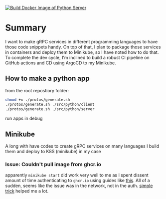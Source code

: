 [![Build Docker Image of Python Server](https://github.com/semashkinvg/grpc-code-snippets/actions/workflows/docker-image-python-server.yml/badge.svg?branch=main)](https://github.com/semashkinvg/grpc-code-snippets/actions/workflows/docker-image-python-server.yml)

# Summary

I want to make gRPC services in different programming languages to have those code snippets handy. On top of that, I plan to package those services in containers and deploy them to Minikube, so I have noted how to do that. To complete the dev cycle, I'm inclined to build a robust CI pipeline on GitHub actions and CD using ArgoCD to my Minikube.

## How to make a python app

from the root repostiory folder:
```bash
chmod +x ./protos/generate.sh
./protos/generate.sh ./src/python/client
./protos/generate.sh ./src/python/server
```
run apps in debug

## Minikube
A long with have codes to create gRPC services on many languages I build them and deploy to K8S (minikube) in my case

### Issue: Couldn't pull image from ghcr.io
apparently `minikube start` did work very well to me as I spent dissent amount of time authenticating to `ghcr.io` using guides like [this](https://kubernetes.io/docs/tasks/configure-pod-container/pull-image-private-registry/). All of a sudden, seems like the issue was in the network, not in the auth. [simple trick](https://github.com/kubernetes/minikube/issues/8902#issuecomment-697834355) helped me a lot.
